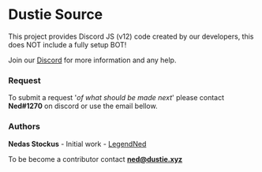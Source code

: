 # Dustie Source
This project provides Discord JS (v12) code created by our developers, this does NOT include a fully setup BOT!

Join our [Discord](https://dustie.xyz/discord) for more information and any help.

### Request
 To submit a request '*of what should be made next*' please contact **Ned#1270** on discord or use the email bellow.

### Authors
 **Nedas Stockus** - Initial work - [LegendNed](https://github.com/LegendNed)

To be become a contributor contact **ned@dustie.xyz**

